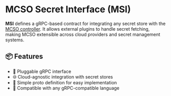 # MCSO Secret Interface (MSI)

**MSI** defines a gRPC-based contract for integrating any secret store with the [MCSO controller](https://github.com/hasAnybodySeenHarry/secret-rotator). It allows external plugins to handle secret fetching, making MCSO extensible across cloud providers and secret management systems.

## 📦 Features

- 🔌 Pluggable gRPC interface
- 🌐 Cloud-agnostic integration with secret stores
- 📜 Simple proto definition for easy implementation
- 🧪 Compatible with any gRPC-compatible language

